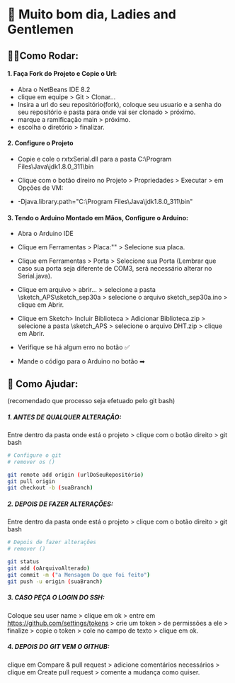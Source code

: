 # 🧐 Muito bom dia, Ladies and Gentlemen


## 👷‍♂️Como Rodar:

#### 1. Faça Fork do Projeto e Copie o Url:

- Abra o NetBeans IDE 8.2
- clique em equipe > Git > Clonar... 
- Insira a url do seu repositório(fork), coloque seu usuario e a senha do seu repositório e pasta para onde vai ser clonado >  próximo.
- marque a ramificação main > próximo.
- escolha o diretório > finalizar.

#### 2. Configure o Projeto

- Copie e cole o rxtxSerial.dll para a pasta C:\Program Files\Java\jdk1.8.0_311\bin

- Clique com o botão direiro no Projeto > Propriedades > Executar > em Opções de VM:

- -Djava.library.path="C:\Program Files\Java\jdk1.8.0_311\bin"

  

#### 3. Tendo o Arduino Montado em Mãos, Configure o Arduino:

- Abra o Arduino IDE 

- Clique em Ferramentas > Placa:"" > Selecione sua placa.

- Clique em Ferramentas > Porta > Selecione sua Porta (Lembrar que caso sua porta seja diferente de COM3, será necessário alterar no Serial.java).

- Clique em arquivo > abrir... > selecione a pasta \sketch_APS\sketch_sep30a > selecione o arquivo sketch_sep30a.ino > clique em Abrir.

- Clique em Sketch> Incluir Biblioteca > Adicionar Biblioteca.zip > selecione a pasta \sketch_APS > selecione o arquivo DHT.zip > clique em Abrir.

- Verifique se há algum erro no botão ✅

- Mande o código para o Arduino no botão ➡

  


## 🥳 Como Ajudar:

(recomendado que processo seja efetuado pelo git bash)



##### 1. ANTES DE QUALQUER ALTERAÇÃO:

Entre dentro da pasta onde está o projeto > clique com o botão direito > git bash

``````bash
# Configure o git
# remover os ()

git remote add origin (urlDoSeuRepositório)
git pull origin
git checkout -b (suaBranch)

``````


##### 2. DEPOIS DE FAZER ALTERAÇÕES:

Entre dentro da pasta onde está o projeto > clique com o botão direito > git bash

``````bash
# Depois de fazer alterações
# remover ()

git status
git add (oArquivoAlterado)
git commit -m ("a Mensagem Do que foi feito")
git push -u origin (suaBranch)
``````


##### 3. CASO PEÇA O LOGIN DO SSH:

Coloque seu user name > clique em ok > entre em https://github.com/settings/tokens > crie um token > de permissões a ele > finalize > copie o token > cole no campo de texto > clique em ok.



##### 4. DEPOIS DO GIT VEM O GITHUB:

clique em Compare & pull request > adicione comentários necessários > clique em Create pull request > comente a mudança como quiser.
